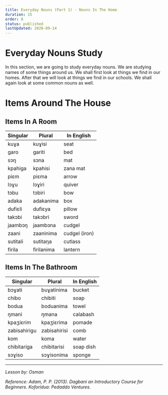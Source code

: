 ```yaml
---
title: Everyday Nouns (Part 1) - Nouns In The Home
duration: 15
order: 8
status: published
lastUpdated: 2020-09-14
---
```


# Everyday Nouns Study

In this section, we are going to study everyday nouns. We are studying names of some things around us. We shall first look at things we find in our homes. After that we will look at things we find in our schools. We shall again look at some common nouns as well.

# Items Around The House

## Items In A Room

| Singular | Plural | In English |
|----------|---------|------------|
| kuɣa | kuɣisi | seat |
| garo | gariti | bed |
| sɔŋ | sɔna | mat |
| kpahiga | kpahisi | zana mat |
| piɛm | piɛma | arrow |
| lɔɣu | lɔɣiri | quiver |
| tɔbu | tɔbiri | bow |
| adaka | adakanima | box |
| dufiɛli | dufiɛya | pillow |
| takɔbi | takɔbri | sword |
| jaambɔŋ | jaambɔna | cudgel |
| zaani | zaaninima | cudgel (iron) |
| sutitali | sutitaŋa | cutlass |
| firila | firilanima | lantern |

## Items In The Bathroom

| Singular | Plural | In English |
|----------|---------|------------|
| bɔɣati | buɣatinima | bucket |
| chibo | chibiti | soap |
| bodua | boduanima | towel |
| ŋmani | ŋmana | calabash |
| kpaʒiɛrim | kpaʒiɛrima | pomade |
| zabisahirigu | zabisahirisi | comb |
| kom | koma | water |
| chibitariga | chibitarisi | soap dish |
| sɔɣiso | sɔɣisonima | sponge |

---

*Lesson by: Osman*

*Reference: Adam, P. P. (2013). Dagbani an Introductory Course for Beginners. Koforidua: Pedaddo Ventures.*